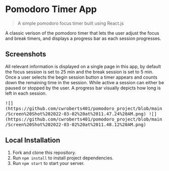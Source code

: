 # Pomodoro Timer App

> A simple pomodoro focus timer built using React.js

A classic verison of the pomodoro timer that lets the user adjust the focus and break timers, and displays a progress bar as each session progresses. 


## Screenshots
All relevant information is displayed on a single page in this app, by default the focus session is set to 25 min and the break session is set to 5 min. Once a user selects the begin session button a timer appears and counts down the remaining time in the session. While active a session can either be paused or stopped by the user. A progress bar visually depicts how long is left in each session.

<kbd>
![](https://github.com/cwroberts401/pomodoro_project/blob/main/Screen%20Shot%202022-03-02%20at%2011.47.24%20AM.png)
</kbd>

<kbd>
![](https://github.com/cwroberts401/pomodoro_project/blob/main/Screen%20Shot%202022-03-02%20at%2011.48.12%20AM.png)
</kbd>


## Local Installation
1. Fork and clone this repository.
1. Run `npm install` to install project dependencies.
1. Run `npm start` to start your server.
